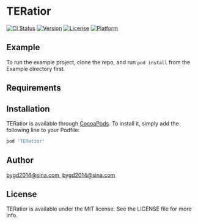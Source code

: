 # TERatior

[![CI Status](http://img.shields.io/travis/bygd2014@sina.com/TERatior.svg?style=flat)](https://travis-ci.org/bygd2014@sina.com/TERatior)
[![Version](https://img.shields.io/cocoapods/v/TERatior.svg?style=flat)](http://cocoapods.org/pods/TERatior)
[![License](https://img.shields.io/cocoapods/l/TERatior.svg?style=flat)](http://cocoapods.org/pods/TERatior)
[![Platform](https://img.shields.io/cocoapods/p/TERatior.svg?style=flat)](http://cocoapods.org/pods/TERatior)

## Example

To run the example project, clone the repo, and run `pod install` from the Example directory first.

## Requirements

## Installation

TERatior is available through [CocoaPods](http://cocoapods.org). To install
it, simply add the following line to your Podfile:

```ruby
pod 'TERatior'
```

## Author

bygd2014@sina.com, bygd2014@sina.com

## License

TERatior is available under the MIT license. See the LICENSE file for more info.
